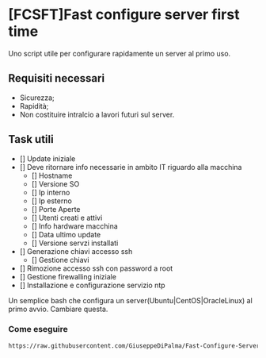 # [FCSFT]Fast configure server first time

Uno script utile per configurare rapidamente un server al primo uso.

## Requisiti necessari

- Sicurezza;
- Rapidità;
- Non costituire intralcio a lavori futuri sul server.

## Task utili

- [] Update iniziale
- [] Deve ritornare info necessarie in ambito IT riguardo alla macchina
  - [] Hostname
  - [] Versione SO
  - [] Ip interno
  - [] Ip esterno
  - [] Porte Aperte
  - [] Utenti creati e attivi
  - [] Info hardware macchina
  - [] Data ultimo update
  - [] Versione servzi installati
- [] Generazione chiavi accesso ssh
  - [] Gestione chiavi
- [] Rimozione accesso ssh con password a root
- [] Gestione firewalling iniziale
- [] Installazione e configurazione servizio ntp

Un semplice bash che configura un server(Ubuntu|CentOS|OracleLinux) al primo avvio. Cambiare questa.

### Come eseguire

```bash
https://raw.githubusercontent.com/GiuseppeDiPalma/Fast-Configure-Server-First-Time/main/configure.sh | sh
```
